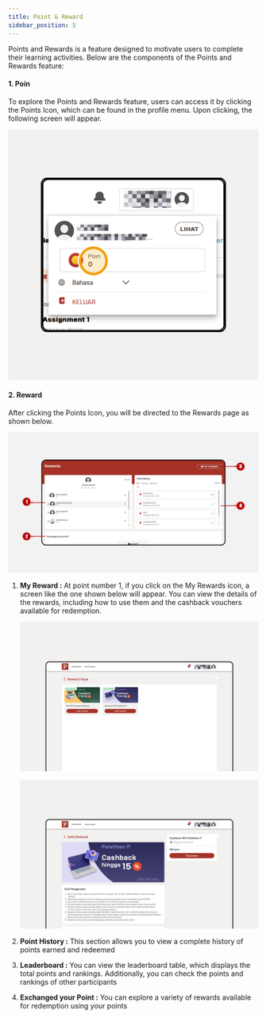 ```yaml
---
title: Point & Reward
sidebar_position: 5
---
```

Points and Rewards is a feature designed to motivate users to complete their learning activities. Below are the components of the Points and Rewards feature:

#### **1. Poin**

To explore the Points and Rewards feature, users can access it by clicking the Points Icon, which can be found in the profile menu. Upon clicking, the following screen will appear.

![](/img/reward_1.1.png)

#### **2. Reward**

After clicking the Points Icon, you will be directed to the Rewards page as shown below.

![](/img/poin-reward.jpg)

1. **My Reward :** At point number 1, if you click on the My Rewards icon, a screen like the one shown below will appear. You can view the details of the rewards, including how to use them and the cashback vouchers available for redemption.

   ![](/img/reward_1.4.png)

   ![](/img/reward_1.3.png)
2. **Point History :** This section allows you to view a complete history of points earned and redeemed
3. **Leaderboard :** You can view the leaderboard table, which displays the total points and rankings. Additionally, you can check the points and rankings of other participants
4. **Exchanged your Point :** You can explore a variety of rewards available for redemption using your points
